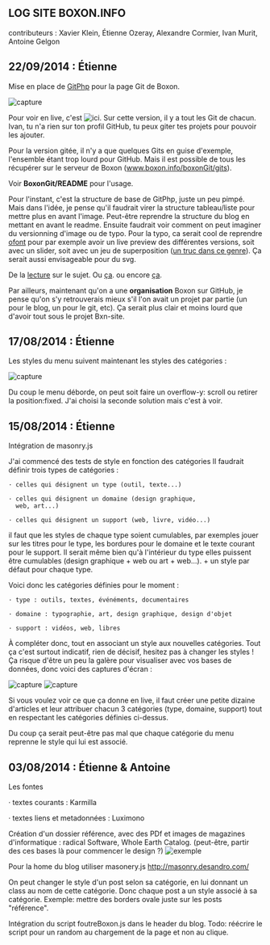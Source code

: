 LOG SITE BOXON.INFO
--------------------
contributeurs : Xavier Klein, Étienne Ozeray, Alexandre Cormier, Ivan Murit, Antoine Gelgon

## 22/09/2014 : Étienne

Mise en place de [GitPhp](http://www.gitphp.org/) pour la page Git de Boxon.

![capture](http://etienneozeray.fr/bordel/boxon4.png)

Pour voir en live, c'est ![ici](http://www.boxon.info/boxonGit/). Sur cette version, il y a tout les Git de chacun. Ivan, tu n'a rien sur ton profil GitHub, tu peux giter tes projets pour pouvoir les ajouter.

Pour la version gitée, il n'y a que quelques Gits en guise d'exemple, l'ensemble étant trop lourd pour GitHub. Mais il est possible de tous les récupérer sur le serveur de Boxon (www.boxon.info/boxonGit/gits).

Voir **BoxonGit/README** pour l'usage.

Pour l'instant, c'est la structure de base de GitPhp, juste un peu pimpé. Mais dans l'idée, je pense qu'il faudrait virer la structure tableau/liste pour mettre plus en avant l'image. Peut-être reprendre la structure du blog en mettant en avant le readme. Ensuite faudrait voir comment on peut imaginer du versionning d'image ou de typo. Pour la typo, ca serait cool de reprendre [ofont](http://ofont.net/) pour par exemple avoir un live preview des différentes versions, soit avec un slider, soit avec un jeu de superposition ([un truc dans ce genre](https://github.com/blog/1633-3d-file-diffs)). Ça serait aussi envisageable pour du svg. 

De la [lecture](http://w.xuv.be/projects/design_with_git) sur le sujet. Ou [ça](http://f-u-t-u-r-e.org/r/24_David-Reinfurt_Versionnage-infini_FR.md). ou encore [ça](http://ospublish.constantvzw.org/blog/tools/diff-git-imagemagick). 

Par ailleurs, maintenant qu'on a une **organisation** Boxon sur GitHub, je pense qu'on s'y retrouverais mieux s'il l'on avait un projet par partie (un pour le blog, un pour le git, etc). Ça serait plus clair et moins lourd que d'avoir tout sous le projet Bxn-site.


## 17/08/2014 : Étienne

Les styles du menu suivent maintenant les styles des catégories :

![capture](http://etienneozeray.fr/bordel/boxon3.png)

Du coup le menu déborde, on peut soit faire un overflow-y: scroll ou retirer la position:fixed. J'ai choisi la seconde solution mais c'est à voir.

## 15/08/2014 : Étienne

Intégration de masonry.js

J'ai commencé des tests de style en fonction des catégories
Il faudrait définir trois types de catégories :

	· celles qui désignent un type (outil, texte...)
	
	· celles qui désignent un domaine (design graphique,
	  web, art...)
	  
	· celles qui désignent un support (web, livre, vidéo...)
	
il faut que les styles de chaque type soient cumulables, par exemples jouer sur les titres pour le type, les bordures pour le domaine et le texte courant pour le support. Il serait même bien qu'à l'intérieur du type elles puissent être cumulables (design graphique + web ou art + web...). + un style par défaut pour chaque type.

Voici donc les catégories définies pour le moment :

	· type : outils, textes, événéments, documentaires
	 
	· domaine : typographie, art, design graphique, design d'objet
	 
	· support : vidéos, web, libres
	 
À compléter donc, tout en associant un style aux nouvelles catégories.
Tout ça c'est surtout indicatif, rien de décisif, hesitez pas à changer les styles !
Ça risque d'être un peu la galère pour visualiser avec vos bases de données, donc voici des captures d'écran :

![capture](http://etienneozeray.fr/bordel/boxon1_2.png)
![capture](http://etienneozeray.fr/bordel/boxon2_2.png)

Si vous voulez voir ce que ça donne en live, il faut créer une petite dizaine d'articles et leur attribuer chacun 3 catégories (type, domaine, support) tout en respectant les catégories définies ci-dessus.

Du coup ça serait peut-être pas mal que chaque catégorie du menu reprenne le style qui lui est associé.


## 03/08/2014 : Étienne & Antoine

Les fontes

· textes courants : Karmilla

· textes liens et metadonnées : Luximono

Création d'un dossier référence, avec des PDf et images de magazines d'informatique :
radical Software, Whole Earth Catalog.
(peut-être, partir des ces bases là pour commencer le design ?)
![exemple](http://scri.ch/nie.png)

Pour la home du blog utiliser masonery.js http://masonry.desandro.com/

On peut changer le style d'un post selon sa catégorie,
en lui donnant un class au nom de cette catégorie.
Donc chaque post a un style associé à sa catégorie.
Exemple: mettre des borders ovale juste sur les posts "référence".

Intégration du script foutreBoxon.js dans le header du blog.
  Todo: réécrire le script pour un random au chargement de la page et non au clique.
